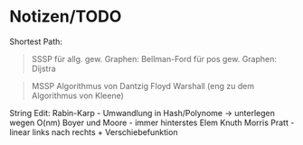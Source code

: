 # Notizen/TODO

Shortest Path:
> SSSP
für allg. gew. Graphen: Bellman-Ford
für pos gew. Graphen: Dijstra

> MSSP
Algorithmus von Dantzig
Floyd Warshall (eng zu dem Algorithmus von Kleene)

String Edit:
Rabin-Karp - Umwandlung in Hash/Polynome -> unterlegen wegen O(nm)
Boyer und Moore - immer hinterstes Elem
Knuth Morris Pratt - linear links nach rechts + Verschiebefunktion